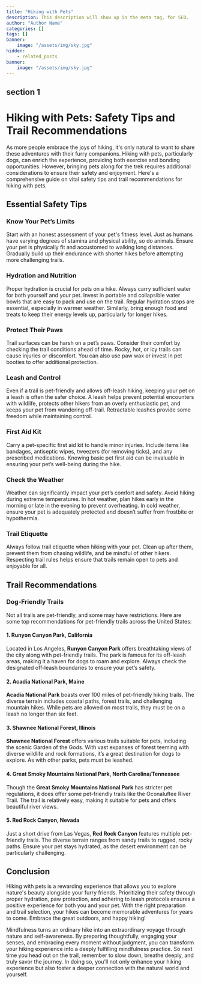```yaml
---
title: "Hiking with Pets"
description: This description will show up in the meta tag, for SEO.
author: "Author Name"
categories: []
tags: []
banner:
    image: "/assets/img/sky.jpg"
hidden:
    - related_posts
banner:
    image: "/assets/img/sky.jpg"
---
```



## section 1

# Hiking with Pets: Safety Tips and Trail Recommendations

As more people embrace the joys of hiking, it's only natural to want to share these adventures with their furry companions. Hiking with pets, particularly dogs, can enrich the experience, providing both exercise and bonding opportunities. However, bringing pets along for the trek requires additional considerations to ensure their safety and enjoyment. Here's a comprehensive guide on vital safety tips and trail recommendations for hiking with pets.

## Essential Safety Tips

### Know Your Pet’s Limits

Start with an honest assessment of your pet's fitness level. Just as humans have varying degrees of stamina and physical ability, so do animals. Ensure your pet is physically fit and accustomed to walking long distances. Gradually build up their endurance with shorter hikes before attempting more challenging trails.

### Hydration and Nutrition

Proper hydration is crucial for pets on a hike. Always carry sufficient water for both yourself and your pet. Invest in portable and collapsible water bowls that are easy to pack and use on the trail. Regular hydration stops are essential, especially in warmer weather. Similarly, bring enough food and treats to keep their energy levels up, particularly for longer hikes.

### Protect Their Paws

Trail surfaces can be harsh on a pet’s paws. Consider their comfort by checking the trail conditions ahead of time. Rocky, hot, or icy trails can cause injuries or discomfort. You can also use paw wax or invest in pet booties to offer additional protection.

### Leash and Control

Even if a trail is pet-friendly and allows off-leash hiking, keeping your pet on a leash is often the safer choice. A leash helps prevent potential encounters with wildlife, protects other hikers from an overly enthusiastic pet, and keeps your pet from wandering off-trail. Retractable leashes provide some freedom while maintaining control.

### First Aid Kit

Carry a pet-specific first aid kit to handle minor injuries. Include items like bandages, antiseptic wipes, tweezers (for removing ticks), and any prescribed medications. Knowing basic pet first aid can be invaluable in ensuring your pet’s well-being during the hike.

### Check the Weather

Weather can significantly impact your pet’s comfort and safety. Avoid hiking during extreme temperatures. In hot weather, plan hikes early in the morning or late in the evening to prevent overheating. In cold weather, ensure your pet is adequately protected and doesn’t suffer from frostbite or hypothermia.

### Trail Etiquette

Always follow trail etiquette when hiking with your pet. Clean up after them, prevent them from chasing wildlife, and be mindful of other hikers. Respecting trail rules helps ensure that trails remain open to pets and enjoyable for all.

## Trail Recommendations

### Dog-Friendly Trails

Not all trails are pet-friendly, and some may have restrictions. Here are some top recommendations for pet-friendly trails across the United States:

#### 1. Runyon Canyon Park, California

Located in Los Angeles, **Runyon Canyon Park** offers breathtaking views of the city along with pet-friendly trails. The park is famous for its off-leash areas, making it a haven for dogs to roam and explore. Always check the designated off-leash boundaries to ensure your pet’s safety.

#### 2. Acadia National Park, Maine

**Acadia National Park** boasts over 100 miles of pet-friendly hiking trails. The diverse terrain includes coastal paths, forest trails, and challenging mountain hikes. While pets are allowed on most trails, they must be on a leash no longer than six feet.

#### 3. Shawnee National Forest, Illinois

**Shawnee National Forest** offers various trails suitable for pets, including the scenic Garden of the Gods. With vast expanses of forest teeming with diverse wildlife and rock formations, it’s a great destination for dogs to explore. As with other parks, pets must be leashed.

#### 4. Great Smoky Mountains National Park, North Carolina/Tennessee

Though the **Great Smoky Mountains National Park** has stricter pet regulations, it does offer some pet-friendly trails like the Oconaluftee River Trail. The trail is relatively easy, making it suitable for pets and offers beautiful river views.

#### 5. Red Rock Canyon, Nevada

Just a short drive from Las Vegas, **Red Rock Canyon** features multiple pet-friendly trails. The diverse terrain ranges from sandy trails to rugged, rocky paths. Ensure your pet stays hydrated, as the desert environment can be particularly challenging.

## Conclusion

Hiking with pets is a rewarding experience that allows you to explore nature's beauty alongside your furry friends. Prioritizing their safety through proper hydration, paw protection, and adhering to leash protocols ensures a positive experience for both you and your pet. With the right preparation and trail selection, your hikes can become memorable adventures for years to come. Embrace the great outdoors, and happy hiking!


Mindfulness turns an ordinary hike into an extraordinary voyage through nature and self-awareness. By preparing thoughtfully, engaging your senses, and embracing every moment without judgment, you can transform your hiking experience into a deeply fulfilling mindfulness practice. So next time you head out on the trail, remember to slow down, breathe deeply, and truly savor the journey. In doing so, you'll not only enhance your hiking experience but also foster a deeper connection with the natural world and yourself.
